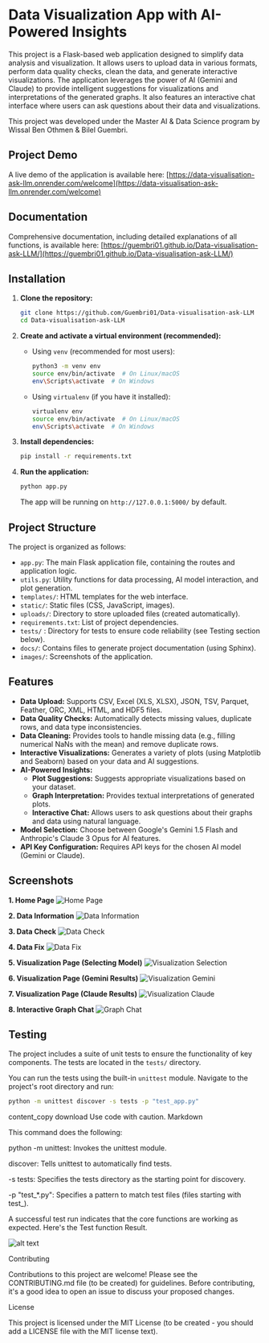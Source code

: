 # Data Visualization App with AI-Powered Insights

This project is a Flask-based web application designed to simplify data analysis and visualization. It allows users to upload data in various formats, perform data quality checks, clean the data, and generate interactive visualizations.  The application leverages the power of AI (Gemini and Claude) to provide intelligent suggestions for visualizations and interpretations of the generated graphs.  It also features an interactive chat interface where users can ask questions about their data and visualizations.

This project was developed under the Master AI & Data Science program by Wissal Ben Othmen & Bilel Guembri.

## Project Demo

A live demo of the application is available here: [https://data-visualisation-ask-llm.onrender.com/welcome](https://data-visualisation-ask-llm.onrender.com/welcome)

## Documentation

Comprehensive documentation, including detailed explanations of all functions, is available here: [https://guembri01.github.io/Data-visualisation-ask-LLM/](https://guembri01.github.io/Data-visualisation-ask-LLM/)

## Installation

1.  **Clone the repository:**

    ```bash
    git clone https://github.com/Guembri01/Data-visualisation-ask-LLM
    cd Data-visualisation-ask-LLM
    ```

2.  **Create and activate a virtual environment (recommended):**

    *   Using `venv` (recommended for most users):

        ```bash
        python3 -m venv env
        source env/bin/activate  # On Linux/macOS
        env\Scripts\activate  # On Windows
        ```

    *   Using `virtualenv` (if you have it installed):

        ```bash
        virtualenv env
        source env/bin/activate  # On Linux/macOS
        env\Scripts\activate  # On Windows
        ```

3.  **Install dependencies:**

    ```bash
    pip install -r requirements.txt
    ```

4.  **Run the application:**
    ```bash
    python app.py
    ```
    The app will be running on `http://127.0.0.1:5000/` by default.

## Project Structure

The project is organized as follows:

*   `app.py`:  The main Flask application file, containing the routes and application logic.
*   `utils.py`:  Utility functions for data processing, AI model interaction, and plot generation.
*   `templates/`:  HTML templates for the web interface.
*   `static/`:  Static files (CSS, JavaScript, images).
*   `uploads/`:  Directory to store uploaded files (created automatically).
*   `requirements.txt`:  List of project dependencies.
*   `tests/` : Directory for tests to ensure code reliability (see Testing section below).
*  `docs/`: Contains files to generate project documentation (using Sphinx).
* `images/`: Screenshots of the application.


## Features

*   **Data Upload:** Supports CSV, Excel (XLS, XLSX), JSON, TSV, Parquet, Feather, ORC, XML, HTML, and HDF5 files.
*   **Data Quality Checks:** Automatically detects missing values, duplicate rows, and data type inconsistencies.
*   **Data Cleaning:** Provides tools to handle missing data (e.g., filling numerical NaNs with the mean) and remove duplicate rows.
*   **Interactive Visualizations:** Generates a variety of plots (using Matplotlib and Seaborn) based on your data and AI suggestions.
*   **AI-Powered Insights:**
    *   **Plot Suggestions:**  Suggests appropriate visualizations based on your dataset.
    *   **Graph Interpretation:** Provides textual interpretations of generated plots.
    *   **Interactive Chat:**  Allows users to ask questions about their graphs and data using natural language.
*   **Model Selection:** Choose between Google's Gemini 1.5 Flash and Anthropic's Claude 3 Opus for AI features.
*   **API Key Configuration:**  Requires API keys for the chosen AI model (Gemini or Claude).

## Screenshots

**1. Home Page**
![Home Page](images/1.png)

**2. Data Information**
![Data Information](images/2.png)

**3. Data Check**
![Data Check](images/3.png)

**4. Data Fix**
![Data Fix](images/4.png)

**5. Visualization Page (Selecting Model)**
![Visualization Selection](images/5.png)

**6. Visualization Page (Gemini Results)**
![Visualization Gemini](images/6.png)

**7. Visualization Page (Claude Results)**
![Visualization Claude](images/7.png)

**8. Interactive Graph Chat**
![Graph Chat](images/8.png)

## Testing

The project includes a suite of unit tests to ensure the functionality of key components.  The tests are located in the `tests/` directory.

You can run the tests using the built-in `unittest` module. Navigate to the project's root directory and run:

```bash
python -m unittest discover -s tests -p "test_app.py"
```
content_copy
download
Use code with caution.
Markdown

This command does the following:

python -m unittest: Invokes the unittest module.

discover: Tells unittest to automatically find tests.

-s tests: Specifies the tests directory as the starting point for discovery.

-p "test_*.py": Specifies a pattern to match test files (files starting with test_).

A successful test run indicates that the core functions are working as expected. Here's the Test function Result.

![alt text](images/test_image.png)

Contributing

Contributions to this project are welcome! Please see the CONTRIBUTING.md file (to be created) for guidelines. Before contributing, it's a good idea to open an issue to discuss your proposed changes.

License

This project is licensed under the MIT License (to be created - you should add a LICENSE file with the MIT license text).


